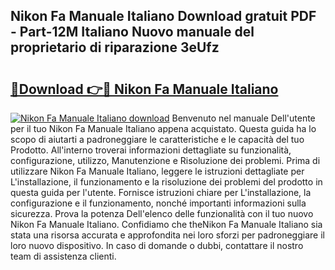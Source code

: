 ## Nikon Fa Manuale Italiano Download gratuit PDF - Part-12M Italiano Nuovo manuale del proprietario di riparazione 3eUfz

# <h2><a href="http://dfgsojj.blite.top/?on=Nikon+Fa+Manuale+Italiano">🔗Download 👉🔴 Nikon Fa Manuale Italiano</a></h2>

[![Nikon Fa Manuale Italiano download](https://i.imgur.com/lujVjoI.png)](http://dfgsojj.blite.top/?on=Nikon+Fa+Manuale+Italiano)
Benvenuto nel manuale Dell'utente per il tuo Nikon Fa Manuale Italiano appena acquistato. Questa guida ha lo scopo di aiutarti a padroneggiare le caratteristiche e le capacità del tuo Prodotto. All'interno troverai informazioni dettagliate su funzionalità, configurazione, utilizzo, Manutenzione e Risoluzione dei problemi. Prima di utilizzare Nikon Fa Manuale Italiano, leggere le istruzioni dettagliate per L'installazione, il funzionamento e la risoluzione dei problemi del prodotto in questa guida per l'utente. Fornisce istruzioni chiare per L'installazione, la configurazione e il funzionamento, nonché importanti informazioni sulla sicurezza. Prova la potenza Dell'elenco delle funzionalità con il tuo nuovo Nikon Fa Manuale Italiano. Confidiamo che theNikon Fa Manuale Italiano sia stata una risorsa accurata e approfondita nei loro sforzi per padroneggiare il loro nuovo dispositivo. In caso di domande o dubbi, contattare il nostro team di assistenza clienti.
